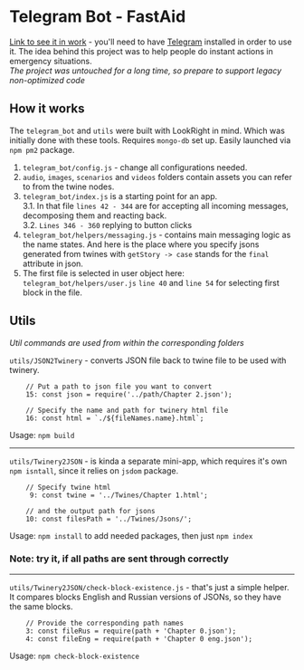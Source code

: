 # Telegram Bot - FastAid

[Link to see it in work](https://t.me/FastAid_bot) - 
you'll need to have [Telegram](https://telegram.org/) installed in order to use it.
The idea behind this project was to help people do instant actions in emergency situations.
<br>*The project was untouched for a long time, so prepare to support legacy non-optimized code*

## How it works
The `telegram_bot` and `utils` were built with LookRight in mind.
Which was initially done with these tools.
Requires `mongo-db` set up. Easily launched via `npm pm2` package.

1. `telegram_bot/config.js` - change all configurations needed.
2. `audio`, `images`, `scenarios` and `videos` folders contain assets 
you can refer to from the twine nodes.
3. `telegram_bot/index.js` is a starting point for an app.
<br>3.1. In that file `lines 42 - 344` are for accepting all incoming messages, 
decomposing them and reacting back.
<br>3.2. `Lines 346 - 360` replying to button clicks
4. `telegram_bot/helpers/messaging.js` - contains main messaging logic as the name states.
And here is the place where you specify jsons generated from twines 
with `getStory -> case` stands for the `final` attribute in json. 
5. The first file is selected in user object here: `telegram_bot/helpers/user.js`
`line 40` and `line 54` for selecting first block in the file.

## Utils
*Util commands are used from within the corresponding folders*

`utils/JSON2Twinery` - converts JSON file back to twine file to be used with twinery.
```
    // Put a path to json file you want to convert
    15: const json = require('../path/Chapter 2.json');
```
```
    // Specify the name and path for twinery html file
    16: const html = `./${fileNames.name}.html`;
```
Usage: `npm build`

---
`utils/Twinery2JSON` - is kinda a separate mini-app, 
which requires it's own `npm isntall`, since it relies on `jsdom` package.
```
    // Specify twine html
     9: const twine = '../Twines/Chapter 1.html';
    
    // and the output path for jsons
    10: const filesPath = '../Twines/Jsons/';
```
Usage: `npm install` to add needed packages, then just `npm index`
### Note: try it, if all paths are sent through correctly

---
`utils/Twinery2JSON/check-block-existence.js` - that's just a simple helper.
It compares blocks English and Russian versions of JSONs, so they have the same blocks.
```
    // Provide the corresponding path names
    3: const fileRus = require(path + 'Chapter 0.json');
    4: const fileEng = require(path + 'Chapter 0 eng.json');
```
Usage: `npm check-block-existence`


